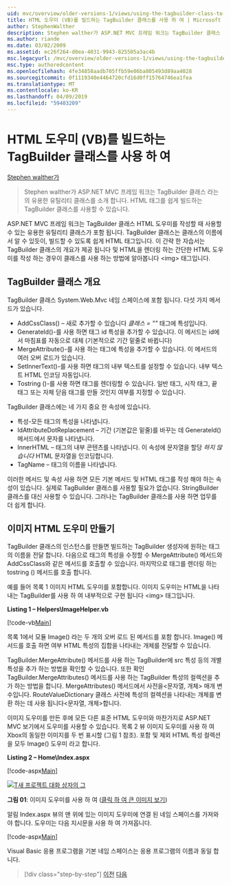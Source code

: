 ```yaml
---
uid: mvc/overview/older-versions-1/views/using-the-tagbuilder-class-to-build-html-helpers-vb
title: HTML 도우미 (VB)를 빌드하는 TagBuilder 클래스를 사용 하 여 | Microsoft Docs
author: StephenWalther
description: Stephen walther가 ASP.NET MVC 프레임 워크는 TagBuilder 클래스 라는의 유용한 유틸리티 클래스를 소개 합니다. TagBuilder 클래스를 쉽게 사용할 수 있습니다...
ms.author: riande
ms.date: 03/02/2009
ms.assetid: ec26f264-d0ea-4031-9943-825505a3ac4b
msc.legacyurl: /mvc/overview/older-versions-1/views/using-the-tagbuilder-class-to-build-html-helpers-vb
msc.type: authoredcontent
ms.openlocfilehash: 4fe34858aadb705ffb59e06ba805493d89aa4028
ms.sourcegitcommit: 0f1119340e4464720cfd16d0ff15764746ea1fea
ms.translationtype: MT
ms.contentlocale: ko-KR
ms.lasthandoff: 04/09/2019
ms.locfileid: "59403209"
---
```

# <a name="using-the-tagbuilder-class-to-build-html-helpers-vb"></a>HTML 도우미 (VB)를 빌드하는 TagBuilder 클래스를 사용 하 여

[Stephen walther가](https://github.com/StephenWalther)

> Stephen walther가 ASP.NET MVC 프레임 워크는 TagBuilder 클래스 라는의 유용한 유틸리티 클래스를 소개 합니다. HTML 태그를 쉽게 빌드하는 TagBuilder 클래스를 사용할 수 있습니다.


ASP.NET MVC 프레임 워크는 TagBuilder 클래스 HTML 도우미를 작성할 때 사용할 수 있는 유용한 유틸리티 클래스가 포함 됩니다. TagBuilder 클래스는 클래스의 이름에서 알 수 있듯이, 빌드할 수 있도록 쉽게 HTML 태그입니다. 이 간략 한 자습서는 TagBuilder 클래스의 개요가 제공 됩니다 및 HTML을 렌더링 하는 간단한 HTML 도우미를 작성 하는 경우이 클래스를 사용 하는 방법에 알아봅니다 &lt;img&gt; 태그입니다.

## <a name="overview-of-the-tagbuilder-class"></a>TagBuilder 클래스 개요

TagBuilder 클래스 System.Web.Mvc 네임 스페이스에 포함 됩니다. 다섯 가지 메서드가 있습니다.

- AddCssClass() – 새로 추가할 수 있습니다 *클래스 = ""* 태그에 특성입니다.
- GenerateId()-를 사용 하면 태그 id 특성을 추가할 수 있습니다. 이 메서드는 id에서 마침표를 자동으로 대체 (기본적으로 기간 밑줄로 바뀝니다)
- MergeAttribute()-를 사용 하는 태그에 특성을 추가할 수 있습니다. 이 메서드의 여러 오버 로드가 있습니다.
- SetInnerText()-를 사용 하면 태그의 내부 텍스트를 설정할 수 있습니다. 내부 텍스트 HTML 인코딩 자동입니다.
- Tostring ()-를 사용 하면 태그를 렌더링할 수 있습니다. 일반 태그, 시작 태그, 끝 태그 또는 자체 닫음 태그를 만들 것인지 여부를 지정할 수 있습니다.
  

TagBuilder 클래스에는 네 가지 중요 한 속성에 있습니다.

- 특성-모든 태그의 특성을 나타냅니다.
- IdAttributeDotReplacement – 기간 (기본값은 밑줄)를 바꾸는 데 GenerateId() 메서드에서 문자를 나타냅니다.
- InnerHTML – 태그의 내부 콘텐츠를 나타냅니다. 이 속성에 문자열을 할당 *하지 않습니다* HTML 문자열을 인코딩합니다.
- TagName – 태그의 이름을 나타냅니다.

이러한 메서드 및 속성 사용 하면 모든 기본 메서드 및 HTML 태그를 작성 해야 하는 속성이 있습니다. 실제로 TagBuilder 클래스를 사용할 필요가 없습니다. StringBuilder 클래스를 대신 사용할 수 있습니다. 그러나는 TagBuilder 클래스를 사용 하면 업무를 더 쉽게 합니다.

## <a name="creating-an-image-html-helper"></a>이미지 HTML 도우미 만들기

TagBuilder 클래스의 인스턴스를 만들면 빌드하는 TagBuilder 생성자에 원하는 태그의 이름을 전달 합니다. 다음으로 태그의 특성을 수정할 수 MergeAttribute() 메서드와 AddCssClass와 같은 메서드를 호출할 수 있습니다. 마지막으로 태그를 렌더링 하는 tostring () 메서드를 호출 합니다.

예를 들어 목록 1 이미지 HTML 도우미를 포함합니다. 이미지 도우미는 HTML을 나타내는 TagBuilder를 사용 하 여 내부적으로 구현 됩니다 &lt;img&gt; 태그입니다.

**Listing 1 – Helpers\ImageHelper.vb**

[!code-vb[Main](using-the-tagbuilder-class-to-build-html-helpers-vb/samples/sample1.vb)]

목록 1에서 모듈 Image() 라는 두 개의 오버 로드 된 메서드를 포함 합니다. Image() 메서드를 호출 하면 여부 HTML 특성의 집합을 나타내는 개체를 전달할 수 있습니다.

TagBuilder.MergeAttribute() 메서드를 사용 하는 TagBuilder에 src 특성 등의 개별 특성을 추가 하는 방법을 확인할 수 있습니다. 또한 확인 TagBuilder.MergeAttributes() 메서드를 사용 하는 TagBuilder 특성의 컬렉션을 추가 하는 방법을 합니다. MergeAttributes() 메서드에서 사전을&lt;문자열, 개체&gt; 매개 변수입니다. RouteValueDictionary 클래스 사전에 특성의 컬렉션을 나타내는 개체를 변환 하는 데 사용 됩니다&lt;문자열, 개체&gt;합니다.

이미지 도우미를 만든 후에 모든 다른 표준 HTML 도우미와 마찬가지로 ASP.NET MVC 보기에서 도우미를 사용할 수 있습니다. 목록 2 뷰 이미지 도우미를 사용 하 여 Xbox의 동일한 이미지를 두 번 표시할 (그림 1 참조). 포함 및 제외 HTML 특성 컬렉션을 모두 Image() 도우미 라고 합니다.

**Listing 2 – Home\Index.aspx**

[!code-aspx[Main](using-the-tagbuilder-class-to-build-html-helpers-vb/samples/sample2.aspx)]


[![T새 프로젝트 대화 상자의 그](using-the-tagbuilder-class-to-build-html-helpers-vb/_static/image1.jpg)](using-the-tagbuilder-class-to-build-html-helpers-vb/_static/image1.png)

**그림 01**: 이미지 도우미를 사용 하 여 ([클릭 하 여 큰 이미지 보기](using-the-tagbuilder-class-to-build-html-helpers-vb/_static/image2.png))


알림 Index.aspx 뷰의 맨 위에 있는 이미지 도우미에 연결 된 네임 스페이스를 가져와야 합니다. 도우미는 다음 지시문을 사용 하 여 가져옵니다.

[!code-aspx[Main](using-the-tagbuilder-class-to-build-html-helpers-vb/samples/sample3.aspx)]

Visual Basic 응용 프로그램을 기본 네임 스페이스는 응용 프로그램의 이름과 동일 합니다.

> [!div class="step-by-step"]
> [이전](creating-custom-html-helpers-vb.md)
> [다음](creating-page-layouts-with-view-master-pages-vb.md)
